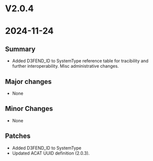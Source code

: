 # V2.0.4
# 2024-11-24

## Summary
- Added D3FEND_ID to SystemType reference table for tracibility and further interoperability. Misc administrative changes.


## Major changes
- None


## Minor Changes
- None


## Patches
- Added D3FEND_ID to SystemType
- Updated ACAT UUID definition (2.0.3). 